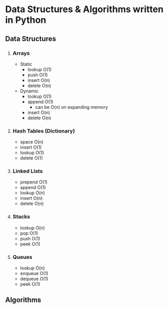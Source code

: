 # Data Structures & Algorithms written in **Python**

## Data Structures

1. ### Arrays
    - Static
        - lookup O(1)
        - push O(1)
        - insert O(n)
        - delete O(n)
    - Dynamic
        - lookup O(1)
        - append O(1)
            - can be O(n) on expanding memory
        - insert O(n)
        - delete O(n)
2. ### Hash Tables (Dictionary)
    - space O(n)
    - insert O(1)
    - lookup O(1)
    - delete O(1)
3. ### Linked Lists
    - prepend O(1)
    - append O(1)
    - lookup O(n)
    - insert O(n)
    - delete O(n)
4. ### Stacks
    - lookup O(n)
    - pop O(1)
    - push O(1)
    - peek O(1)
5. ### Queues
    - lookup O(n)
    - enqueue O(1)
    - dequeue O(1)
    - peek O(1)

## Algorithms